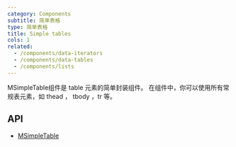 ```yaml
---
category: Components
subtitle: 简单表格
type: 简单表格
title: Simple tables
cols: 1
related:
  - /components/data-iterators
  - /components/data-tables
  - /components/lists
---
```


MSimpleTable组件是 table 元素的简单封装组件。 在组件中，你可以使用所有常规表元素，如 thead ， tbody ，tr 等。

## API

- [MSimpleTable](/api/MSimpleTable)